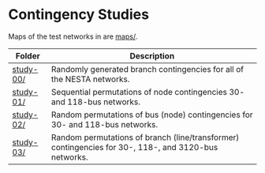 Contingency Studies
===================

Maps of the test networks in are [maps/](maps/).

| Folder                          | Description                                                                                          |
|---------------------------------|------------------------------------------------------------------------------------------------------|
| [study-00/](study-00/ReadMe.md) | Randomly generated branch contingencies for all of the NESTA networks.                               |
| [study-01/](study-01/ReadMe.md) | Sequential permutations of node contingencies 30- and 118-bus networks.                              |
| [study-02/](study-02/ReadMe.md) | Random permutations of bus (node) contingencies for 30- and 118-bus networks.                        |
| [study-03/](study-03/ReadMe.md) | Random permutations of branch (line/transformer) contingencies for 30-, 118-, and 3120-bus networks. |
